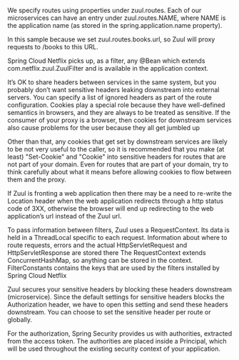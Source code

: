 We specify routes using properties under zuul.routes. Each of our microservices can have an entry under zuul.routes.NAME, where NAME is the application name (as stored in the spring.application.name property).

In this sample because we set zuul.routes.books.url, so Zuul will proxy requests to /books to this URL.

 Spring Cloud Netflix picks up, as a filter, any @Bean which extends com.netflix.zuul.ZuulFilter and is available in the application context.

It’s OK to share headers between services in the same system, but you probably don’t want sensitive headers leaking downstream into external servers. You can specify a list of ignored headers as part of the route configuration. Cookies play a special role because they have well-defined semantics in browsers, and they are always to be treated as sensitive. If the consumer of your proxy is a browser, then cookies for downstream services also cause problems for the user because they all get jumbled up 

Other than that, any cookies that get set by downstream services are likely to be not very useful to the caller, so it is recommended that you make (at least) "Set-Cookie" and "Cookie" into sensitive headers for routes that are not part of your domain. Even for routes that are part of your domain, try to think carefully about what it means before allowing cookies to flow between them and the proxy.

If Zuul is fronting a web application then there may be a need to re-write the Location header when the web application redirects through a http status code of 3XX, otherwise the browser will end up redirecting to the web application’s url instead of the Zuul url.

To pass information between filters, Zuul uses a RequestContext. Its data is held in a ThreadLocal specific to each request. Information about where to route requests, errors and the actual HttpServletRequest and HttpServletResponse are stored there
The RequestContext extends ConcurrentHashMap, so anything can be stored in the context. FilterConstants contains the keys that are used by the filters installed by Spring Cloud Netflix

Zuul secures your sensitive headers by blocking these headers downstream (microservice). Since the default settings for sensitive headers blocks the Authorization header, we have to open this setting and send these headers downstream. You can choose to set the sensitive header per route or globally.

For the authorization, Spring Security provides us with authorities, extracted from the access token. The authorities are placed inside a Principal, which will be used throughout the existing security context of your application.
